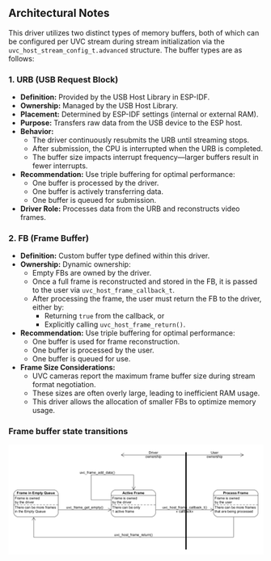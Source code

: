 ## Architectural Notes

This driver utilizes two distinct types of memory buffers, both of which can be configured per UVC stream during stream initialization via the `uvc_host_stream_config_t.advanced` structure. The buffer types are as follows:

### 1. URB (USB Request Block)
- **Definition:** Provided by the USB Host Library in ESP-IDF.
- **Ownership:** Managed by the USB Host Library.
- **Placement:** Determined by ESP-IDF settings (internal or external RAM).
- **Purpose:** Transfers raw data from the USB device to the ESP host.
- **Behavior:**
  - The driver continuously resubmits the URB until streaming stops.
  - After submission, the CPU is interrupted when the URB is completed.
  - The buffer size impacts interrupt frequency—larger buffers result in fewer interrupts.
- **Recommendation:** Use triple buffering for optimal performance:
  - One buffer is processed by the driver.
  - One buffer is actively transferring data.
  - One buffer is queued for submission.
- **Driver Role:** Processes data from the URB and reconstructs video frames.

### 2. FB (Frame Buffer)
- **Definition:** Custom buffer type defined within this driver.
- **Ownership:** Dynamic ownership:
  - Empty FBs are owned by the driver.
  - Once a full frame is reconstructed and stored in the FB, it is passed to the user via `uvc_host_frame_callback_t`.
  - After processing the frame, the user must return the FB to the driver, either by:
    - Returning `true` from the callback, or
    - Explicitly calling `uvc_host_frame_return()`.
- **Recommendation:** Use triple buffering for optimal performance:
  - One buffer is used for frame reconstruction.
  - One buffer is processed by the user.
  - One buffer is queued for use.
- **Frame Size Considerations:**
  - UVC cameras report the maximum frame buffer size during stream format negotiation.
  - These sizes are often overly large, leading to inefficient RAM usage.
  - This driver allows the allocation of smaller FBs to optimize memory usage.

### Frame buffer state transitions
![Frame buffer state transitions](./uvc_frames_state_transitions.png)
